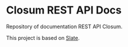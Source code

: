 # Closum REST API Docs #

Repository of documentation REST API Closum.

This project is based on [Slate](https://github.com//lord/slate).

